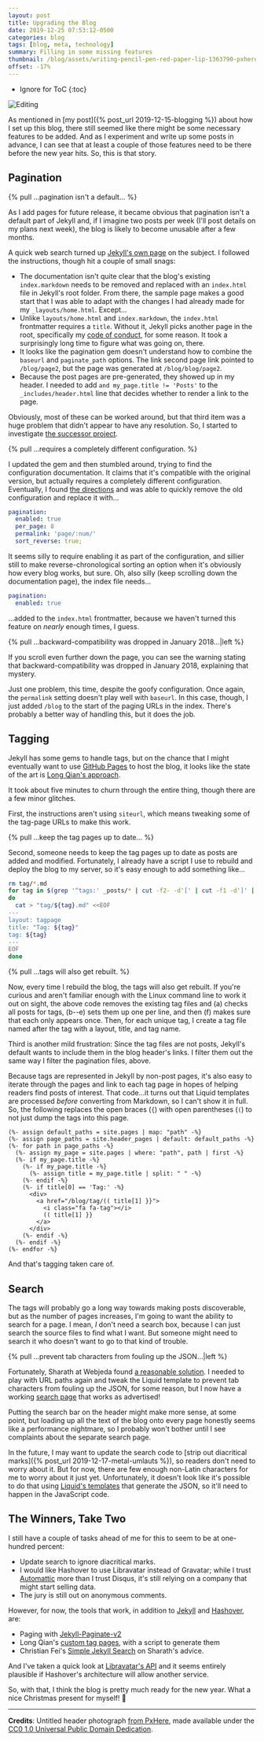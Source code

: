 ```yaml
---
layout: post
title: Upgrading the Blog
date: 2019-12-25 07:53:12-0500
categories: blog
tags: [blog, meta, technology]
summary: Filling in some missing features
thumbnail: /blog/assets/writing-pencil-pen-red-paper-lip-1363790-pxhere.com.jpg
offset: -17%
---
```


* Ignore for ToC
{:toc}

![Editing](/blog/assets/writing-pencil-pen-red-paper-lip-1363790-pxhere.com.jpg "Editing")

As mentioned in [my post]({% post_url 2019-12-15-blogging %}) about how I set up this blog, there still seemed like there might be some necessary features to be added.  And as I experiment and write up some posts in advance, I can see that at least a couple of those features need to be there before the new year hits.  So, this is that story.

## Pagination

{% pull ...pagination isn't a default... %}

As I add pages for future release, it became obvious that pagination isn't a default part of Jekyll and, if I imagine two posts per week (I'll post details on my plans next week), the blog is likely to become unusable after a few months.

A quick web search turned up [Jekyll's own page](https://jekyllrb.com/docs/pagination/) on the subject.  I followed the instructions, though hit a couple of small snags:

 * The documentation isn't quite clear that the blog's existing `index.markdown` needs to be removed and replaced with an `index.html` file in Jekyll's root folder.  From there, the sample page makes a good start that I was able to adapt with the changes I had already made for my `_layouts/home.html`.  Except...
 * Unlike `layouts/home.html` and `index.markdown`, the `index.html` frontmatter requires a `title`.  Without it, Jekyll picks another page in the root, specifically my [code of conduct](/blog/coc/), for some reason.  It took a surprisingly long time to figure what was going on, there.
 * It looks like the pagination gem doesn't understand how to combine the `baseurl` and `paginate_path` options.  The link second page link pointed to `/blog/page2`, but the page was generated at `/blog/blog/page2`.
 * Because the post pages are pre-generated, they showed up in my header.  I needed to add `and my_page.title != 'Posts'` to the `_includes/header.html` line that decides whether to render a link to the page.

Obviously, most of these can be worked around, but that third item was a huge problem that didn't appear to have any resolution.  So, I started to investigate [the successor project](https://github.com/sverrirs/jekyll-paginate-v2).

{% pull ...requires a completely different configuration. %}

I updated the gem and then stumbled around, trying to find the configuration documentation.  It claims that it's compatible with the original version, but actually requires a completely different configuration.  Eventually, I found [the directions](https://github.com/sverrirs/jekyll-paginate-v2/blob/master/README-GENERATOR.md#site-configuration) and was able to quickly remove the old configuration and replace it with...

```YAML
pagination:
  enabled: true
  per_page: 8
  permalink: 'page/:num/'
  sort_reverse: true;
```

It seems silly to require enabling it as part of the configuration, and sillier still to make reverse-chronological sorting an option when it's obviously how every blog works, but sure.  Oh, also silly (keep scrolling down the documentation page), the index file needs...

```YAML
pagination:
  enabled: true
```

...added to the `index.html` frontmatter, because we haven't turned this feature on *nearly* enough times, I guess.

{% pull ...backward-compatibility was dropped in January 2018...|left %}

If you scroll even further down the page, you can see the warning stating that backward-compatibility was dropped in January 2018, explaining that mystery.

Just one problem, this time, despite the goofy configuration.  Once again, the `permalink` setting doesn't play well with `baseurl`.  In this case, though, I just added `/blog` to the start of the paging URLs in the index.  There's probably a better way of handling this, but it does the job.

## Tagging

Jekyll has some gems to handle tags, but on the chance that I might eventually want to use [GitHub Pages](https://pages.github.com/) to host the blog, it looks like the state of the art is [Long Qian's approach](http://longqian.me/2017/02/09/github-jekyll-tag/).

It took about five minutes to churn through the entire thing, though there are a few minor glitches.

First, the instructions aren't using `siteurl`, which means tweaking some of the tag-page URLs to make this work.

{% pull ...keep the tag pages up to date... %}

Second, someone needs to keep the tag pages up to date as posts are added and modified.  Fortunately, I already have a script I use to rebuild and deploy the blog to my server, so it's easy enough to add something like...

```sh
rm tag/*.md
for tag in $(grep '^tags:' _posts/* | cut -f2- -d'[' | cut -f1 -d']' | tr -d ' ' | tr ',' '\n' | sort -u)
do
  cat > "tag/${tag}.md" <<EOF
---
layout: tagpage
title: "Tag: ${tag}"
tag: ${tag}
---
EOF
done
```

{% pull ...tags will also get rebuilt. %}

Now, every time I rebuild the blog, the tags will also get rebuilt.  If you're curious and aren't familiar enough with the Linux command line to work it out on sight, the above code removes the existing tag files and (a) checks all posts for tags, (b--e) sets them up one per line, and then (f) makes sure that each only appears once.  Then, for each unique tag, I create a tag file named after the tag with a layout, title, and tag name.

Third is another mild frustration:  Since the tag files are not posts, Jekyll's default wants to include them in the blog header's links.  I filter them out the same way I filter the pagination files, above.

Because tags are represented in Jekyll by non-post pages, it's also easy to iterate through the pages and link to each tag page in hopes of helping readers find posts of interest.  That code...it turns out that Liquid templates are processed *before* converting from Markdown, so I can't show it in full.  So, the following replaces the open braces (`{`) with open parentheses (`(`) to not just dump the tags into this page.

```Liquid
(%- assign default_paths = site.pages | map: "path" -%}
(%- assign page_paths = site.header_pages | default: default_paths -%}
(%- for path in page_paths -%}
  (%- assign my_page = site.pages | where: "path", path | first -%}
  (%- if my_page.title -%}
    (%- if my_page.title -%}
      (%- assign title = my_page.title | split: " " -%}
    (%- endif -%}
    (%- if title[0] == 'Tag:' -%}
      <div>
        <a href="/blog/tag/(( title[1] }}">
          <i class="fa fa-tag"></i>
          (( title[1] }}
        </a>
      </div>
    (%- endif -%}
  (%- endif -%}
(%- endfor -%}
```

And that's tagging taken care of.

## Search

The tags will probably go a long way towards making posts discoverable, but as the number of pages increases, I'm going to want the ability to search for a page.  I mean, *I* don't need a search box, because I can just search the source files to find what I want.  But someone might need to search it who doesn't want to go to that kind of trouble.

{% pull ...prevent tab characters from fouling up the JSON...|left %}

Fortunately, Sharath at Webjeda found [a reasonable solution](https://blog.webjeda.com/instant-jekyll-search/).  I needed to play with URL paths again and tweak the Liquid template to prevent tab characters from fouling up the JSON, for some reason, but I now have a working [search page](/blog/search/) that works as advertised!

Putting the search bar on the header might make more sense, at some point, but loading up all the text of the blog onto every page honestly seems like a performance nightmare, so I probably won't bother until I see complaints about the separate search page.

In the future, I may want to update the search code to [strip out diacritical marks]({% post_url 2019-12-17-metal-umlauts %}), so readers don't need to worry about it.  But for now, there are few enough non-Latin characters for me to worry about it just yet.  Unfortunately, it doesn't look like it's possible to do that using [Liquid's templates](https://shopify.github.io/liquid/) that generate the JSON, so it'll need to happen in the JavaScript code.

## The Winners, Take Two

I still have a couple of tasks ahead of me for this to seem to be at one-hundred percent:

 * Update search to ignore diacritical marks.
 * I would like Hashover to use Libravatar instead of Gravatar; while I trust [Automattic](https://automattic.com/) more than I trust Disqus, it's still relying on a company that might start selling data.
 * The jury is still out on anonymous comments.

However, for now, the tools that work, in addition to [Jekyll](https://jekyllrb.com/) and [Hashover](https://github.com/jacobwb/hashover-next), are:

 * Paging with [Jekyll-Paginate-v2](https://github.com/sverrirs/jekyll-paginate-v2)
 * Long Qian's [custom tag pages](http://longqian.me/2017/02/09/github-jekyll-tag/), with a script to generate them
 * Christian Fei's [Simple Jekyll Search](https://github.com/christian-fei/Simple-Jekyll-Search) on Sharath's advice.

And I've taken a quick look at [Libravatar's API](https://wiki.libravatar.org/api/) and it seems entirely plausible if Hashover's architecture will allow another service.

So, with that, I think the blog is pretty much ready for the new year.  What a nice Christmas present for myself!  🎁

* * *

**Credits**:  Untitled header photograph [from PxHere](https://pxhere.com/en/photo/1363790), made available under the [CC0 1.0 Universal Public Domain Dedication](https://creativecommons.org/publicdomain/zero/1.0/).
